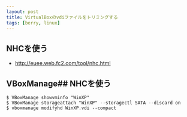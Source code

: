 ```yaml
---
layout: post
title: VirtualBoxのvdiファイルをトリミングする
tags: [berry, linux]
---
```


## NHCを使う

- http://euee.web.fc2.com/tool/nhc.html

## VBoxManage## NHCを使う

```
$ VBoxManage showvminfo "WinXP"
$ VBoxManage storageattach "WinXP" --storagectl SATA --discard on
$ vboxmanage modifyhd WinXP.vdi --compact
```
